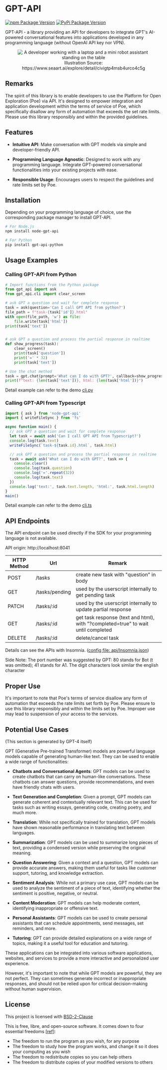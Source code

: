 # GPT-API

[![npm Package Version](https://img.shields.io/npm/v/node-gpt-api)](https://www.npmjs.com/package/node-gpt-api)
[![PyPi Package Version](https://img.shields.io/pypi/v/gpt-api-python)](https://pypi.org/project/gpt-api-python)

GPT-API - a library providing an API for developers to integrate GPT's AI-powered conversational features into applications developed in any programming language (without OpenAI API key nor VPN).

<figure style="text-align:center">
<img alt="A developer working with a laptop and a mini robot assistant standing on the table" src="https://image2.cdn2.seaart.ai/2023-07-25/48738386387013/7d7e69e04161e8da19cd1b1f4c08e077af90cb1a.png" style="max-width: 50ch">
<figcaption>
Illustration Source: https://www.seaart.ai/explore/detail/civigtp4msb4urco4c5g
</figcaption>
</figure>

## Remarks

The spirit of this library is to enable developers to use the Platform for Open Exploration (Poe) via API. It's designed to empower integration and application development within the terms of service of Poe, which specifically disallow any form of automation that exceeds the set rate limits. Please use this library responsibly and within the provided guidelines.

## Features

- **Intuitive API**: Make conversation with GPT models via simple and developer-friendly API.

- **Programming Language Agnostic**: Designed to work with any programming language. Integrate GPT-powered conversational functionalities into your existing projects with ease.

- **Responsible Usage**: Encourages users to respect the guidelines and rate limits set by Poe.

## Installation

Depending on your programming language of choice, use the corresponding package manager to install GPT-API.

```bash
# For Node.js
npm install node-gpt-api

# For Python
pip install gpt-api-python
```

## Usage Examples

### Calling GPT-API from Python

```python
# Import functions from the Python package
from gpt_api import ask
from gpt_api.cli import clear_screen

# ask GPT a question and wait for complete response
task = ask(question='Can I call GPT API from python?')
file_path = f"task-{task['id']}.html"
with open(file_path, 'w') as file:
	file.write(task['html'])
print(task['text'])


# ask GPT a question and process the partial response in realtime
def show_progress(task):
	clear_screen()
	print(task['question'])
	print('=' * 32)
	print(task['text'])

# Use the chat method
task = gpt.chat(prompt='What can I do with GPT?', callback=show_progress)
print(f"text: {len(task['text'])}, html: {len(task['html'])}")
```

Detail example can refer to the demo [cli.py](./client/python/src/gpt_api/cli.py)

### Calling GPT-API from Typescript

```typescript
import { ask } from 'node-gpt-api'
import { writeFileSync } from 'fs'

async function main() {
  // ask GPT a question and wait for complete response
  let task = await ask('Can I call GPT API from Typescript?')
  console.log(task.text)
  writeFileSync(`task-${task.id}.html`, task.html)

  // ask GPT a question and process the partial response in realtime
  task = await ask('What can I do with GPT?', task => {
    console.clear()
    console.log(task.question)
    console.log('='.repeat(32))
    console.log(task.text)
  })
  console.log('text:', task.text.length, 'html:', task.html.length)
}
main()
```

Detail example can refer to the demo [cli.ts](./client/typescript/cli.ts)

## API Endpoints

The API endpoint can be used directly if the SDK for your programming language is not available.

API origin: http://localhost:8041

| HTTP Method | Url            | Remark                                                                            |
| ----------- | -------------- | --------------------------------------------------------------------------------- |
| POST        | /tasks         | create new task with "question" in body                                           |
| GET         | /tasks/pending | used by the userscript internally to get pending task                             |
| PATCH       | /tasks/:id     | used by the userscript internally to update partial response                      |
| GET         | /tasks/:id     | get task response (text and html), with "?completed=true" to wait until completed |
| DELETE      | /tasks/:id     | delete/cancel task                                                                |

Details can see the APIs with Insomnia. ([config file: api/Insomnia.json](./api/Insomnia.json))

Side Note:
The port number was suggested by GPT: 80 stands for Bot (t was omitted); 41 stands for A1. The digit characters look similar the english character

## Proper Use

It's important to note that Poe's terms of service disallow any form of automation that exceeds the rate limits set forth by Poe. Please ensure to use this library responsibly and within the limits set by Poe. Improper use may lead to suspension of your access to the services.

## Potential Use Cases

(This section is generated by GPT-4 itself)

GPT (Generative Pre-trained Transformer) models are powerful language models capable of generating human-like text. They can be used to enable a wide range of functionalities:

- **Chatbots and Conversational Agents**: GPT models can be used to create chatbots that can carry on human-like conversations. These chatbots can answer questions, provide recommendations, and even have friendly chats with users.

- **Text Generation and Completion**: Given a prompt, GPT models can generate coherent and contextually relevant text. This can be used for tasks such as writing essays, generating code, creating poetry, and much more.

- **Translation**: While not specifically trained for translation, GPT models have shown reasonable performance in translating text between languages.

- **Summarization**: GPT models can be used to summarize long pieces of text, providing a condensed version while preserving the original meaning.

- **Question Answering**: Given a context and a question, GPT models can provide accurate answers, making them useful for tasks like customer support, tutoring, and knowledge extraction.

- **Sentiment Analysis**: While not a primary use case, GPT models can be used to analyze the sentiment of a piece of text, identifying whether the sentiment is positive, negative, or neutral.

- **Content Moderation**: GPT models can help moderate content, identifying inappropriate or offensive text.

- **Personal Assistants**: GPT models can be used to create personal assistants that can schedule appointments, send messages, set reminders, and more.

- **Tutoring**: GPT can provide detailed explanations on a wide range of topics, making it a useful tool for education and tutoring.

These applications can be integrated into various software applications, websites, and services to provide a more interactive and personalized user experience.

However, it's important to note that while GPT models are powerful, they are not perfect. They can sometimes generate incorrect or inappropriate responses, and should not be relied upon for critical decision-making without human supervision.

## License

This project is licensed with [BSD-2-Clause](./LICENSE)

This is free, libre, and open-source software. It comes down to four essential freedoms [[ref]](https://seirdy.one/2021/01/27/whatsapp-and-the-domestication-of-users.html#fnref:2):

- The freedom to run the program as you wish, for any purpose
- The freedom to study how the program works, and change it so it does your computing as you wish
- The freedom to redistribute copies so you can help others
- The freedom to distribute copies of your modified versions to others
